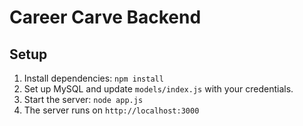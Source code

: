 # Career Carve Backend

## Setup

1. Install dependencies: `npm install`
2. Set up MySQL and update `models/index.js` with your credentials.
3. Start the server: `node app.js`
4. The server runs on `http://localhost:3000`
